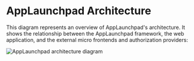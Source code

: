 <!-- meta
{
  "node": {
    "label": "Architecture",
    "category": {
      "label": "Basics",
      "collapsible": true
    },
    "metaData": {
      "categoryPosition": 1,
      "position": 1
    }
  }
}
meta -->

# AppLaunchpad Architecture

This diagram represents an overview of AppLaunchpad's architecture. It shows the relationship between the AppLaunchpad framework, the web application, and the external micro frontends and authorization providers:

![AppLaunchpad architecture diagram](assets/architecture.png)
